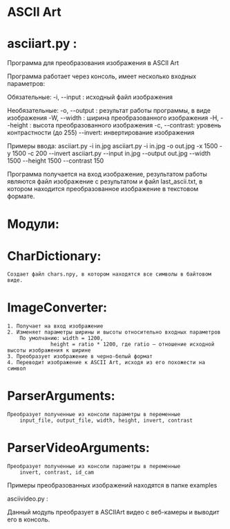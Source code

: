 # ASCII Art

# asciiart.py :

Программа для преобразования изображения в ASCII Art

Программа работает через консоль, имеет несколько входных параметров:

Обязательные:
	-i, --input  : исходный файл изображения

Необязательные:
	-o, --output : результат работы программы, в виде изображения
	-W, --width  : ширина преобразованного изображения
	-H, --height : высота преобразованного изображения
	-c, --contrast: уровень контрастности (до 255)
	--invert: инвертирование изображения

Примеры ввода:
	asciiart.py -i in.jpg
	asciiart.py -i in.jpg -o out.jpg -x 1500 -y 1500 -c 200 --invert
	asciiart.py --input in.jpg --output out.jpg --width 1500 --height 1500 --contrast 150

Программа получается на вход изображение, результатом работы являются файл изображение с результатом и файл last_ascii.txt, в котором находится преобразованное изображение в текстовом формате.

# Модули:

# CharDictionary:
	Создает файл chars.npy, в котором находятся все символы в байтовом виде.

# ImageConverter:
	1. Получает на вход изображение
	2. Изменяет параметры ширины и высоты относительно входных параметров
		По умолчанию: width = 1200, 
			      height = ratio * 1200, где ratio — отношение исходной высоты изображения к ширине
	3. Преобразует изображение в черно-белый формат
	4. Переводит изображение к ASCII Art, исходя из его похожести на символ

# ParserArguments:
	Преобразует полученные из консоли параметры в переменные 
		input_file, output_file, width, height, invert, contrast

# ParserVideoArguments:
	Преобразует полученные из консоли параметры в переменные
		invert, contrast, id_cam
	
Примеры преобразованных изображений находятся в папке examples

asciivideo.py :

Данный модуль преобразует в ASCIIArt видео с веб-камеры и выводит его в консоль.